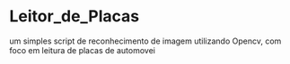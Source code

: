 # Leitor_de_Placas
um simples script de reconhecimento de imagem utilizando Opencv, com foco em leitura de placas de automovei
